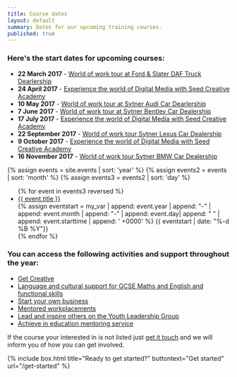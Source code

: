 ```yaml
---
title: Course dates
layout: default
summary: Dates for our upcoming training courses.
published: true
---
```


### Here's the start dates for upcoming courses:

- **22 March 2017** - [World of work tour at Ford & Slater DAF Truck Dearlership](https://www.yesproject.org/what-you-can-do/explore-the-world-of-work/) 
- **24 April 2017** - [Experience the world of Digital Media with Seed Creative Academy](http://www.yesproject.org/what-you-can-do/experience-the-world-of-digital-media/)
- **10 May 2017** - [World of work tour at Sytner Audi Car Dearlership](https://www.yesproject.org/what-you-can-do/explore-the-world-of-work/)
- **7 June 2017** - [World of work tour at Sytner Bentley Car Dealership](https://www.yesproject.org/what-you-can-do/explore-the-world-of-work/)
- **17 July 2017** - [Experience the world of Digital Media with Seed Creative Academy](http://www.yesproject.org/what-you-can-do/experience-the-world-of-digital-media/)
- **22 September 2017** - [World of work tour Sytner Lexus Car Dealership](https://www.yesproject.org/what-you-can-do/explore-the-world-of-work/)
- **9 October 2017** - [Experience the world of Digital Media with Seed Creative Academy](http://www.yesproject.org/what-you-can-do/experience-the-world-of-digital-media/)
- **16 November 2017** - [World of work tour Sytner BMW Car Dealership](https://www.yesproject.org/what-you-can-do/explore-the-world-of-work/)

{% assign events = site.events | sort: 'year' %}
{% assign events2 = events | sort: 'month' %}
{% assign events3 = events2 | sort: 'day' %}

<ul class="item-list">
{% for event in events3 reversed %}
  <li>
<a href="{{ site.baseurl }}{{ event.url }}">{{ event.title }}</a><br>
{% assign eventstart = my_var | append: event.year | append: "-" | append: event.month | append: "-" | append: event.day| append: " " | append: event.starttime | append: ' +0000' %}
{{ eventstart | date: "%-d %B %Y"}}
</li>
{% endfor %}
</ul>

### You can access the following activities and support throughout the year:

- [Get Creative](/what-you-can-do/get-creative)
- [Language and cultural support for GCSE Maths and English and functional skills](/what-you-can-do/yes-specialised-support-services)
- [Start your own business](https://www.yesproject.org/what-you-can-do/start-your-own-business/)
- [Mentored workplacements](https://www.yesproject.org/what-you-can-do/explore-the-world-of-work/) 
- [Lead and inspire others on the Youth Leadership Group](https://www.yesproject.org/what-you-can-do/explore-the-world-of-work/)
- [Achieve in education mentoring service](https://www.yesproject.org/what-you-can-do/achieve-in-education/)

If the course your interested in is not listed just [get it touch](https://www.yesproject.org/get-started/) and we will inform you of how you can get involved.

{% include box.html title="Ready to get started?" buttontext="Get started" url="/get-started" %}
